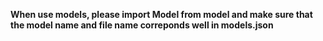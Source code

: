 **When use models, please import Model from model and make sure that the model name and file name correponds well in models.json**
